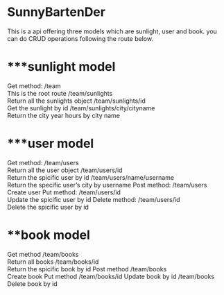 # SunnyBartenDer
This is a api offering three models which are sunlight, user and book. you can do CRUD operations following the route below.

# ***sunlight model
Get method:
/team     
This is the root route
/team/sunlights     
Return all the sunlights object
/team/sunlights/id     
Get the sunlight by id
/team/sunlights/city/cityname     
Return the city year hours by city name

# ***user model
Get method:
/team/users    
Return all the user object
/team/users/id    
Return the spicific  user by id
/team/users/name/username    
Return the specific  user’s city  by username
Post method:
/team/users   
Create user
Put method:
/team/users/id    
Update the spicific  user by id
Delete method:
/team/users/id    
Delete  the spicific  user by id

# **book model
Get method
/team/books   
Return all books
/team/books/id    
Return the spicific  book by id
Post method
/team/books  
Create book 
Put method
/team/books/id 
Update book by id
/team/books  
Delete book by id
